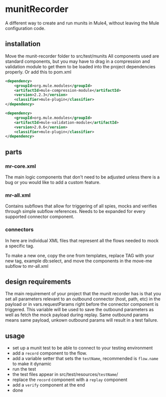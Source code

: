 # munitRecorder
A different way to create and run munits in Mule4, without leaving the Mule configuration code.

## installation
Move the munit-recorder folder to src/test/munits
All components used are standard components, but you may have to drag in a compression and validation module to get them to be loaded into the project dependencies properly.
Or add this to pom.xml
```xml
<dependency>
    <groupId>org.mule.modules</groupId>
    <artifactId>mule-compression-module</artifactId>
    <version>2.2.3</version>
    <classifier>mule-plugin</classifier>
</dependency>

<dependency>
    <groupId>org.mule.modules</groupId>
    <artifactId>mule-validation-module</artifactId>
    <version>2.0.6</version>
    <classifier>mule-plugin</classifier>
</dependency>
```
## parts
### mr-core.xml
The main logic components that don't need to be adjusted unless there is a bug or you would like to add a custom feature.
### mr-all.xml
Contains subflows that allow for triggering of all spies, mocks and verifies through simple subflow references. Needs to be expanded for every supported connector component.
### connectors
In here are individual XML files that represent all the flows needed to mock a specific tag. 

To make a new one, copy the one from templates, replace TAG with your new tag, example db:select, and move the components in the move-me subflow to mr-all.xml

## design requirements
The main requirement of your project that the munit recorder has is that you set all parameters relevant to an outbound connector (host, path, etc) in the payload or in vars.requestParams right before the connector component is triggered. This variable will be used to save the outbound parameters as well as fetch the mock payload during replay. Same outbound params means same payload, unkown outbound params will result in a test failure.

## usage
- set up a munit test to be able to connect to your testing environment
- add a `record` component to the flow.
- add a variable setter that sets the `testName`, recommended is `flow.name` to make it dynamic
- run the test
- the test files appear in src/test/resources/`testName`/
- replace the `record` component with a `replay` component
- add a `verify` component at the end
- done 
